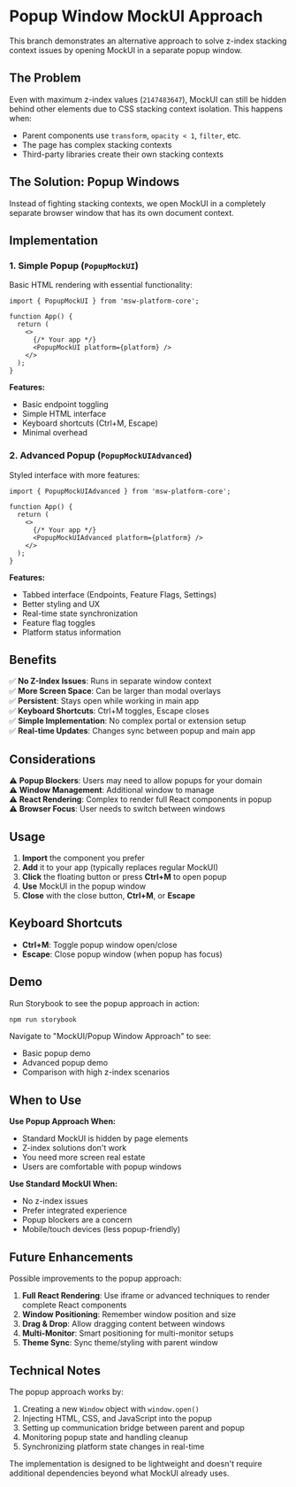 # Popup Window MockUI Approach

This branch demonstrates an alternative approach to solve z-index stacking context issues by opening MockUI in a separate popup window.

## The Problem

Even with maximum z-index values (`2147483647`), MockUI can still be hidden behind other elements due to CSS stacking context isolation. This happens when:

- Parent components use `transform`, `opacity < 1`, `filter`, etc.
- The page has complex stacking contexts
- Third-party libraries create their own stacking contexts

## The Solution: Popup Windows

Instead of fighting stacking contexts, we open MockUI in a completely separate browser window that has its own document context.

## Implementation

### 1. Simple Popup (`PopupMockUI`)

Basic HTML rendering with essential functionality:

```tsx
import { PopupMockUI } from 'msw-platform-core';

function App() {
  return (
    <>
      {/* Your app */}
      <PopupMockUI platform={platform} />
    </>
  );
}
```

**Features:**
- Basic endpoint toggling
- Simple HTML interface
- Keyboard shortcuts (Ctrl+M, Escape)
- Minimal overhead

### 2. Advanced Popup (`PopupMockUIAdvanced`)

Styled interface with more features:

```tsx
import { PopupMockUIAdvanced } from 'msw-platform-core';

function App() {
  return (
    <>
      {/* Your app */}
      <PopupMockUIAdvanced platform={platform} />
    </>
  );
}
```

**Features:**
- Tabbed interface (Endpoints, Feature Flags, Settings)
- Better styling and UX
- Real-time state synchronization
- Feature flag toggles
- Platform status information

## Benefits

✅ **No Z-Index Issues**: Runs in separate window context  
✅ **More Screen Space**: Can be larger than modal overlays  
✅ **Persistent**: Stays open while working in main app  
✅ **Keyboard Shortcuts**: Ctrl+M toggles, Escape closes  
✅ **Simple Implementation**: No complex portal or extension setup  
✅ **Real-time Updates**: Changes sync between popup and main app  

## Considerations

⚠️ **Popup Blockers**: Users may need to allow popups for your domain  
⚠️ **Window Management**: Additional window to manage  
⚠️ **React Rendering**: Complex to render full React components in popup  
⚠️ **Browser Focus**: User needs to switch between windows  

## Usage

1. **Import** the component you prefer
2. **Add** it to your app (typically replaces regular MockUI)
3. **Click** the floating button or press **Ctrl+M** to open popup
4. **Use** MockUI in the popup window
5. **Close** with the close button, **Ctrl+M**, or **Escape**

## Keyboard Shortcuts

- **Ctrl+M**: Toggle popup window open/close
- **Escape**: Close popup window (when popup has focus)

## Demo

Run Storybook to see the popup approach in action:

```bash
npm run storybook
```

Navigate to "MockUI/Popup Window Approach" to see:
- Basic popup demo
- Advanced popup demo  
- Comparison with high z-index scenarios

## When to Use

**Use Popup Approach When:**
- Standard MockUI is hidden by page elements
- Z-index solutions don't work
- You need more screen real estate
- Users are comfortable with popup windows

**Use Standard MockUI When:**
- No z-index issues
- Prefer integrated experience
- Popup blockers are a concern
- Mobile/touch devices (less popup-friendly)

## Future Enhancements

Possible improvements to the popup approach:

1. **Full React Rendering**: Use iframe or advanced techniques to render complete React components
2. **Window Positioning**: Remember window position and size
3. **Drag & Drop**: Allow dragging content between windows
4. **Multi-Monitor**: Smart positioning for multi-monitor setups
5. **Theme Sync**: Sync theme/styling with parent window

## Technical Notes

The popup approach works by:

1. Creating a new `Window` object with `window.open()`
2. Injecting HTML, CSS, and JavaScript into the popup
3. Setting up communication bridge between parent and popup
4. Monitoring popup state and handling cleanup
5. Synchronizing platform state changes in real-time

The implementation is designed to be lightweight and doesn't require additional dependencies beyond what MockUI already uses.